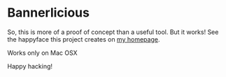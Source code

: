 Bannerlicious
=============

So, this is more of a proof of concept than a useful tool. But it works! See the happyface this project creates on [my homepage](https://github.com/NickolausDS).

Works only on Mac OSX

Happy hacking!
